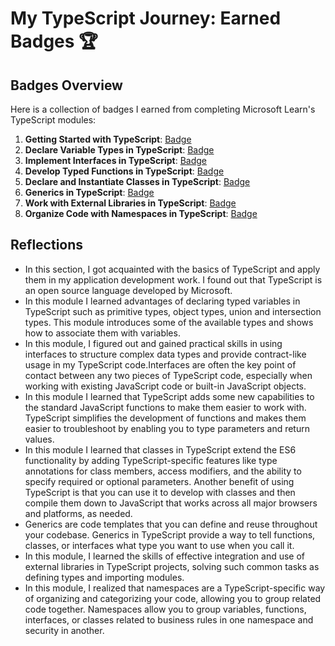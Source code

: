 # My TypeScript Journey: Earned Badges 🏆

## Badges Overview

Here is a collection of badges I earned from completing Microsoft Learn's TypeScript modules:

1. **Getting Started with TypeScript**: [Badge](https://learn.microsoft.com/api/achievements/share/en-us/mrrobot911-1476/7EWQF9UZ?sharingId=EA2722C5A2E96C81)
2. **Declare Variable Types in TypeScript**: [Badge](https://learn.microsoft.com/api/achievements/share/en-us/mrrobot911-1476/N7CAU4HF?sharingId=EA2722C5A2E96C81)
3. **Implement Interfaces in TypeScript**: [Badge](https://learn.microsoft.com/api/achievements/share/en-us/mrrobot911-1476/PT7JQW74?sharingId=EA2722C5A2E96C81)
4. **Develop Typed Functions in TypeScript**: [Badge](https://learn.microsoft.com/api/achievements/share/en-us/mrrobot911-1476/AQWBKU37?sharingId=EA2722C5A2E96C81)
5. **Declare and Instantiate Classes in TypeScript**: [Badge](https://learn.microsoft.com/api/achievements/share/en-us/mrrobot911-1476/K5V993QB?sharingId=EA2722C5A2E96C81)
6. **Generics in TypeScript**: [Badge](https://learn.microsoft.com/api/achievements/share/en-us/mrrobot911-1476/24XTLYDV?sharingId=EA2722C5A2E96C81)
7. **Work with External Libraries in TypeScript**: [Badge](https://learn.microsoft.com/api/achievements/share/en-us/mrrobot911-1476/CWTR2T29?sharingId=EA2722C5A2E96C81)
8. **Organize Code with Namespaces in TypeScript**: [Badge](https://learn.microsoft.com/api/achievements/share/en-us/mrrobot911-1476/AQWBG4Z7?sharingId=EA2722C5A2E96C81)

## Reflections

- In this section, I got acquainted with the basics of TypeScript and apply them in my application development work. I found out that TypeScript is an open source language developed by Microsoft.
- In this module I learned advantages of declaring typed variables in TypeScript such as primitive types, object types, union and intersection types. This module introduces some of the available types and shows how to associate them with variables.
- In this module, I figured out and gained practical skills in using interfaces to structure complex data types and provide contract-like usage in my TypeScript code.Interfaces are often the key point of contact between any two pieces of TypeScript code, especially when working with existing JavaScript code or built-in JavaScript objects.
- In this module I learned that TypeScript adds some new capabilities to the standard JavaScript functions to make them easier to work with. TypeScript simplifies the development of functions and makes them easier to troubleshoot by enabling you to type parameters and return values. 
- In this module I learned that classes in TypeScript extend the ES6 functionality by adding TypeScript-specific features like type annotations for class members, access modifiers, and the ability to specify required or optional parameters. Another benefit of using TypeScript is that you can use it to develop with classes and then compile them down to JavaScript that works across all major browsers and platforms, as needed.
- Generics are code templates that you can define and reuse throughout your codebase. Generics in TypeScript provide a way to tell functions, classes, or interfaces what type you want to use when you call it.
- In this module, I learned the skills of effective integration and use of external libraries in TypeScript projects, solving such common tasks as defining types and importing modules.
- In this module, I realized that namespaces are a TypeScript-specific way of organizing and categorizing your code, allowing you to group related code together. Namespaces allow you to group variables, functions, interfaces, or classes related to business rules in one namespace and security in another.
